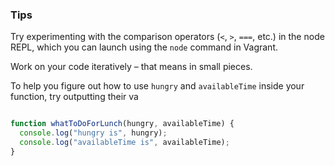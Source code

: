 ### Tips

Try experimenting with the comparison operators (`<`, `>`, `===`, etc.) in the node REPL, which you can launch using the `node` command in Vagrant.

Work on your code iteratively – that means in small pieces.

To help you figure out how to use `hungry` and `availableTime` inside your function, try outputting their va

```javascript

function whatToDoForLunch(hungry, availableTime) {
  console.log("hungry is", hungry);
  console.log("availableTime is", availableTime);
}
```